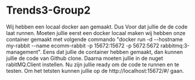# Trends3-Group2

Wij hebben een locaal docker aan gemaakt. Dus Voor dat jullie de de code laat runnen. 
Moeten jullie eerst een docker locaal maken wij hebben onze container gemaakt met volgende commando 
"docker run -d --hostname my-rabbit --name ecomm-rabbit -p 15672:15672 -p 5672:5672 rabbitmq:3-management".
Eens dat jullie de container hebben gemaakt, dan kunnen jullie de code van Github clone.
Daarna moeten jullie in de nuget rabitMQ.Client instellen.
Nu zijn jullie ready om de code te runnen en te testen.
Om het tetsten kunnen jullie op de http://localhost:15672/#/ gaan. 
